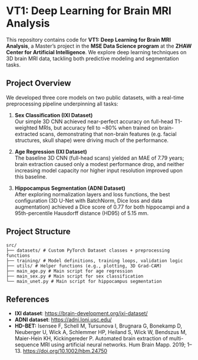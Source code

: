 # VT1: Deep Learning for Brain MRI Analysis
This repository contains code for **VT1: Deep Learning for Brain MRI Analysis**, a Master’s project in the **MSE Data Science program** at the **ZHAW Center for Artificial Intelligence**. We explore deep learning techniques on 3D brain MRI data, tackling both predictive modeling and segmentation tasks.

## Project Overview
We developed three core models on two public datasets, with a real-time preprocessing pipeline underpinning all tasks:

1. **Sex Classification (IXI Dataset)** \
Our simple 3D CNN achieved near-perfect accuracy on full-head T1-weighted MRIs, but accuracy fell to ~80% when trained on brain-extracted scans, demonstrating that non-brain features (e.g. facial structures, skull shape) were driving much of the performance.

2. **Age Regression (IXI Dataset)** \
The baseline 3D CNN (full-head scans) yielded an MAE of 7.79 years; brain extraction caused only a modest performance drop, and neither increasing model capacity nor higher input resolution improved upon this baseline.

3. **Hippocampus Segmentation (ADNI Dataset)** \
After exploring normalization layers and loss functions, the best configuration (3D U-Net with BatchNorm, Dice loss and data augmentation) achieved a Dice score of 0.77 for both hippocampi and a 95th-percentile Hausdorff distance (HD95) of 5.15 mm.

## Project Structure
```
src/
├── datasets/ # Custom PyTorch Dataset classes + preprocessing functions
├── training/ # Model definitions, training loops, validation logic
├── utils/ # Helper functions (e.g., plotting, 3D Grad-CAM)
├── main_age.py # Main script for age regression
├── main_sex.py # Main script for sex classification
└── main_unet.py # Main script for hippocampus segmentation
```

## References

- **IXI dataset**: https://brain-development.org/ixi-dataset/  
- **ADNI dataset**: https://adni.loni.usc.edu/  
- **HD-BET:**
Isensee F, Schell M, Tursunova I, Brugnara G, Bonekamp D, Neuberger U, Wick A,
Schlemmer HP, Heiland S, Wick W, Bendszus M, Maier-Hein KH, Kickingereder P.
Automated brain extraction of multi-sequence MRI using artificial neural
networks. Hum Brain Mapp. 2019; 1–13. https://doi.org/10.1002/hbm.24750
